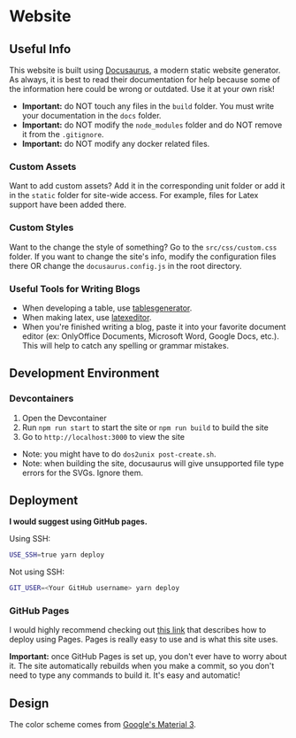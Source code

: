 # Website

## Useful Info

This website is built using [Docusaurus](https://docusaurus.io/), a modern static website generator. As always, it is best to read their documentation for help because some of the information here could be wrong or outdated. Use it at your own risk!

- **Important:** do NOT touch any files in the `build` folder. You must write your documentation in the `docs` folder.
- **Important:** do NOT modify the `node_modules` folder and do NOT remove it from the `.gitignore`.
- **Important:** do NOT modify any docker related files.

### Custom Assets

Want to add custom assets? Add it in the corresponding unit folder or add it in the `static` folder for site-wide access. For example, files for Latex support have been added there.

### Custom Styles

Want to the change the style of something? Go to the `src/css/custom.css` folder. If you want to change the site's info, modify the configuration files there OR change the `docusaurus.config.js` in the root directory.

### Useful Tools for Writing Blogs

- When developing a table, use [tablesgenerator](https://www.tablesgenerator.com/markdown_tables).
- When making latex, use [latexeditor](https://latexeditor.lagrida.com/).
- When you're finished writing a blog, paste it into your favorite document editor (ex: OnlyOffice Documents, Microsoft Word, Google Docs, etc.). This will help to catch any spelling or grammar mistakes.

## Development Environment

### Devcontainers

1. Open the Devcontainer
2. Run `npm run start` to start the site or `npm run build` to build the site
3. Go to `http://localhost:3000` to view the site

- Note: you might have to do `dos2unix post-create.sh`.
- Note: when building the site, docusaurus will give unsupported file type errors for the SVGs. Ignore them.

## Deployment

**I would suggest using GitHub pages.**

Using SSH:

```bash
USE_SSH=true yarn deploy
```

Not using SSH:

```bash
GIT_USER=<Your GitHub username> yarn deploy
```

### GitHub Pages

I would highly recommend checking out [this link](https://docusaurus.io/docs/deployment#deploying-to-github-pages) that describes how to deploy using Pages. Pages is really easy to use and is what this site uses.

**Important:** once GitHub Pages is set up, you don't ever have to worry about it. The site automatically rebuilds when you make a commit, so you don't need to type any commands to build it. It's easy and automatic!

## Design

The color scheme comes from [Google's Material 3](https://m3.material.io/styles/color/static/baseline).

